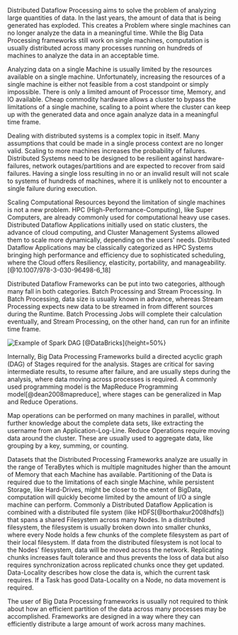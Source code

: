 Distributed Dataflow Processing aims to solve the problem of analyzing large quantities of data. In the last years, the amount of data that is being generated has exploded. This creates a Problem where single machines can no longer analyze the data in a meaningful time. While the Big Data Processing frameworks still work on single machines, computation is usually distributed across many processes running on hundreds of machines to analyze the data in an acceptable time.

Analyzing data on a single Machine is usually limited by the resources available on a single machine. Unfortunately, increasing the resources of a single machine is either not feasible from a cost standpoint or simply impossible. There is only a limited amount of Processor time, Memory, and IO available. Cheap commodity hardware allows a cluster to bypass the limitations of a single machine, scaling to a point where the cluster can keep up with the generated data and once again analyze data in a meaningful time frame. 

Dealing with distributed systems is a complex topic in itself. Many assumptions that could be made in a single process context are no longer valid. Scaling to more machines increases the probability of failures. Distributed Systems need to be designed to be resilient against hardware-failures, network outages/partitions and are expected to recover from said failures. Having a single loss resulting in no or an invalid result will not scale to systems of hundreds of machines, where it is unlikely not to encounter a single failure during execution.

Scaling Computational Resources beyond the limitation of single machines is not a new problem. HPC (High-Performance-Computing), like Super Computers, are already commonly used for computational heavy use cases.
Distributed Dataflow Applications initially used on static clusters, the advance of cloud computing, and Cluster Management Systems allowed them to scale more dynamically, depending on the users' needs. Distributed Dataflow Applications may be classically categorized as HPC Systems bringing high performance and efficiency due to sophisticated scheduling, where the Cloud offers Resiliency, elasticity, portability, and manageability.[@10.1007/978-3-030-96498-6_18]

Distributed Dataflow Frameworks can be put into two categories, although many fall in both categories. Batch Processing and Stream Processing. In Batch Processing, data size is usually known in advance, whereas Stream Processing expects new data to be streamed in from different sources during the Runtime. Batch Processing Jobs will complete their calculation eventually, and Stream Processing, on the other hand, can run for an infinite time frame.

![Example of Spark DAG [@DataBricks]](graphics/ddf_dag.png){height=50%}

Internally, Big Data Processing Frameworks build a directed acyclic graph (DAG) of Stages required for the analysis. Stages are critical for saving intermediate results, to resume after failure, and are usually steps during the analysis, where data moving across processes is required. A commonly used programming model is the MapReduce Programming model[@dean2008mapreduce], where stages can be generalized in Map and Reduce Operations.

Map operations can be performed on many machines in parallel, without further knowledge about the complete data sets, like extracting the username from an Application-Log-Line. Reduce Operations require moving data around the cluster. These are usually used to aggregate data, like grouping by a key, summing, or counting. 

Datasets that the Distributed Processing Frameworks analyze are usually in the range of TeraBytes which is multiple magnitudes higher than the amount of Memory that each Machine has available. Partitioning of the Data is required due to the limitations of each single Machine, while persistent Storage, like Hard-Drives, might be closer to the extent of BigData, computation will quickly become limited by the amount of I/O a single machine can perform.  Commonly a Distributed Dataflow Application is combined with a distributed file system (like HDFS[@borthakur2008hdfs]) that spans a shared Filesystem across many Nodes. In a distributed filesystem, the filesystem is usually broken down into smaller chunks, where every Node holds a few chunks of the complete filesystem as part of their local filesystem. If data from the distributed filesystem is not local to the Nodes' filesystem, data will be moved across the network. Replicating chunks increases fault tolerance and thus prevents the loss of data but also requires synchronization across replicated chunks once they get updated. Data-Locality describes how close the data is, which the current task requires. If a Task has good Data-Locality on a Node, no data movement is required.

The user of Big Data Processing frameworks is usually not required to think about how an efficient partition of the data across many processes may be accomplished. Frameworks are designed in a way where they can efficiently distribute a large amount of work across many machines.